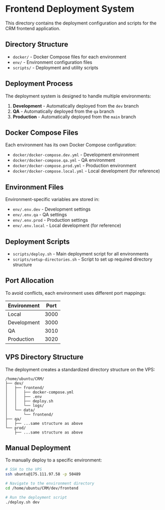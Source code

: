 # Frontend Deployment System

This directory contains the deployment configuration and scripts for the CRM frontend application.

## Directory Structure

- `docker/` - Docker Compose files for each environment
- `env/` - Environment configuration files
- `scripts/` - Deployment and utility scripts

## Deployment Process

The deployment system is designed to handle multiple environments:

1. **Development** - Automatically deployed from the `dev` branch
2. **QA** - Automatically deployed from the `qa` branch
3. **Production** - Automatically deployed from the `main` branch

## Docker Compose Files

Each environment has its own Docker Compose configuration:

- `docker/docker-compose.dev.yml` - Development environment
- `docker/docker-compose.qa.yml` - QA environment
- `docker/docker-compose.prod.yml` - Production environment
- `docker/docker-compose.local.yml` - Local development (for reference)

## Environment Files

Environment-specific variables are stored in:

- `env/.env.dev` - Development settings
- `env/.env.qa` - QA settings
- `env/.env.prod` - Production settings
- `env/.env.local` - Local development (for reference)

## Deployment Scripts

- `scripts/deploy.sh` - Main deployment script for all environments
- `scripts/setup-directories.sh` - Script to set up required directory structure

## Port Allocation

To avoid conflicts, each environment uses different port mappings:

| Environment | Port |
|-------------|------|
| Local       | 3000 |
| Development | 3000 |
| QA          | 3010 |
| Production  | 3020 |

## VPS Directory Structure

The deployment creates a standardized directory structure on the VPS:

```
/home/ubuntu/CRM/
├── dev/
│   ├── frontend/
│   │   ├── docker-compose.yml
│   │   ├── .env
│   │   ├── deploy.sh
│   │   └── logs/
│   └── data/
│       └── frontend/
├── qa/
│   ├── ...same structure as above
└── prod/
    ├── ...same structure as above
```

## Manual Deployment

To manually deploy to a specific environment:

```bash
# SSH to the VPS
ssh ubuntu@175.111.97.58 -p 50489

# Navigate to the environment directory
cd /home/ubuntu/CRM/dev/frontend

# Run the deployment script
./deploy.sh dev
```
